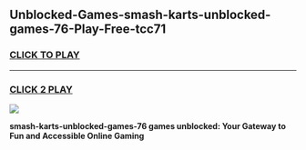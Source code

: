 
## Unblocked-Games-smash-karts-unblocked-games-76-Play-Free-tcc71
<h3>
<a href="https://premium76.site?title=smash-karts-unblocked-games-76&ref=22A">CLICK TO PLAY</a></h3>
<hr>

<h3>
<a href="https://premium76.site?title=smash-karts-unblocked-games-76&ref=22A">CLICK 2 PLAY</a>
  
</h3>

<a href="https://premium76.site?title=smash-karts-unblocked-games-76&ref=22A"><img src="https://clearcache.store/games.png"></a>


**smash-karts-unblocked-games-76 games unblocked: Your Gateway to Fun and Accessible Online Gaming**
